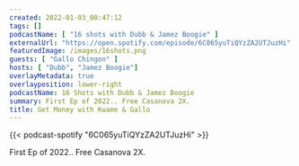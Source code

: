 ```yaml
---
created: 2022-01-03_00:47:12
tags: []
podcastName: [ "16 shots with Dubb & Jamez Boogie" ]
externalUrl: "https://open.spotify.com/episode/6C065yuTiQYzZA2UTJuzHi"
featuredImage: /images/16shots.png
guests: [ "Gallo Chingon" ]
hosts: [ "Dubb", "Jamez Boogie"]
overlayMetadata: true
overlayposition: lower-right
podcastName: 16 Shots with Dubb & Jamez Boogie
summary: First Ep of 2022.. Free Casanova 2X.
title: Get Money with Kwame & Gallo
---
```

{{< podcast-spotify "6C065yuTiQYzZA2UTJuzHi" >}}

First Ep of 2022.. Free Casanova 2X.
